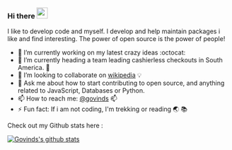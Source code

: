 ### Hi there <img src="https://media.giphy.com/media/hvRJCLFzcasrR4ia7z/giphy.gif" width="25px">

I like to develop code and myself. I develop and help maintain packages i like and find interesting. The power of open source is the power of people!

- 🔭 I’m currently working on my latest crazy ideas :octocat:
- 🌱 I’m currently heading a team leading cashierless checkouts in South America. 🏬
- 👯 I’m looking to collaborate on [wikipedia](https://github.com/dopecodez/Wikipedia.git) :bulb:
- 💬 Ask me about how to start contributing to open source, and anything related to JavaScript, Databases or Python.
- 📫 How to reach me: [@govinds](mailto:gvind4@gmail.com) :mailbox:
- ⚡ Fun fact: If i am not coding, I'm trekking or reading :earth_asia: :books:

Check out my Github stats here : 

[![Govinds's github stats](https://github-readme-stats-git-masterrstaa-rickstaa.vercel.app/api?username=dopecodez&show_icons=true)](https://github.com/anuraghazra/github-readme-stats)
